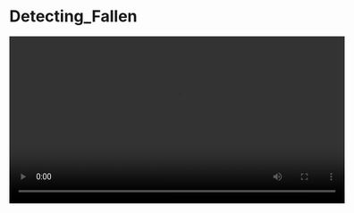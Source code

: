 # Detecting_Fallen

<video src=https://raw.githubusercontent.com/kdykmg/Detecting_Fallen/main/%EA%B0%80%EC%A0%9C%EB%B3%B4%ED%99%98%EA%B2%BD.mp4 controls width="600"></video>
